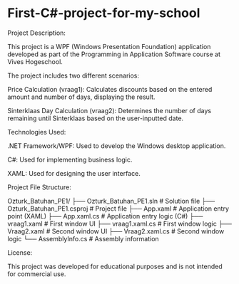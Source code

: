 # First-C#-project-for-my-school

Project Description:

This project is a WPF (Windows Presentation Foundation) application developed as part of the Programming in Application Software course at Vives Hogeschool.


The project includes two different scenarios:

Price Calculation (vraag1): Calculates discounts based on the entered amount and number of days, displaying the result.

Sinterklaas Day Calculation (vraag2): Determines the number of days remaining until Sinterklaas based on the user-inputted date.


Technologies Used:

.NET Framework/WPF: Used to develop the Windows desktop application.

C#: Used for implementing business logic.

XAML: Used for designing the user interface.


Project File Structure:

Ozturk_Batuhan_PE1/
├── Ozturk_Batuhan_PE1.sln        # Solution file
├── Ozturk_Batuhan_PE1.csproj     # Project file
├── App.xaml                      # Application entry point (XAML)
├── App.xaml.cs                   # Application entry logic (C#)
├── vraag1.xaml                   # First window UI
├── vraag1.xaml.cs                # First window logic
├── Vraag2.xaml                   # Second window UI
├── Vraag2.xaml.cs                # Second window logic
└── AssemblyInfo.cs                # Assembly information


License:

This project was developed for educational purposes and is not intended for commercial use.
